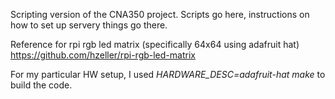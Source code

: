 Scripting version of the CNA350 project. Scripts go here, instructions on how to set up servery things go there.

Reference for rpi rgb led matrix (specifically 64x64 using adafruit hat) https://github.com/hzeller/rpi-rgb-led-matrix

For my particular HW setup, I used *HARDWARE_DESC=adafruit-hat make* to build the code.
